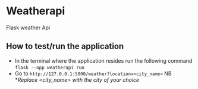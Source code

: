 # Weatherapi
Flask weather Api
## How to test/run the application 
- In the terminal where the application resides run the following command ``flask --app weatherapi run``
- Go to ``http://127.0.0.1:5000/weather?location=<city_name>``
NB **Replace <city_name> with the city of your choice*